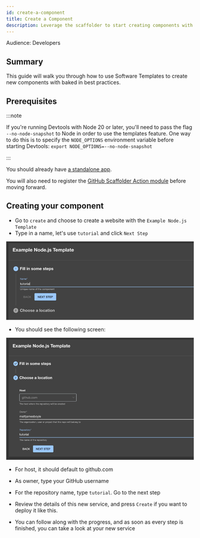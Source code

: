 ```yaml
---
id: create-a-component
title: Create a Component
description: Leverage the scaffolder to start creating components with best practices.
---
```


Audience: Developers

## Summary

This guide will walk you through how to use Software Templates to create new components with baked in best practices.

## Prerequisites

:::note

If you're running Devtools with Node 20 or later, you'll need to pass the flag `--no-node-snapshot` to Node in order to use the templates feature. One way to do this is to specify the `NODE_OPTIONS` environment variable before starting Devtools: `export NODE_OPTIONS=--no-node-snapshot`

:::

You should already have [a standalone app](./index.md).

You will also need to register the [GitHub Scaffolder Action module](../features/software-templates/builtin-actions.md#installing-action-modules) before moving forward.

## Creating your component

- Go to `create` and choose to create a website with the `Example Node.js Template`
- Type in a name, let's use `tutorial` and click `Next Step`

![Software template deployment input screen asking for a name](../assets/getting-started/b-scaffold-1.png)

- You should see the following screen:

![Software template deployment input screen asking for the GitHub username, and name of the new repo to create](../assets/getting-started/b-scaffold-2.png)

- For host, it should default to github.com
- As owner, type your GitHub username
- For the repository name, type `tutorial`. Go to the next step

- Review the details of this new service, and press `Create` if you want to
  deploy it like this.
- You can follow along with the progress, and as soon as every step is
  finished, you can take a look at your new service

